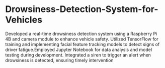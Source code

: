 # Drowsiness-Detection-System-for-Vehicles

Developed a real-time drowsiness detection system using a Raspberry Pi 4B and camera module to enhance vehicle
safety. Utilized TensorFlow for training and implementing facial feature tracking models to detect signs of driver
fatigue.Employed Jupyter Notebook for data analysis and model testing during development. Integrated a siren to
trigger an alert when drowsiness is detected, ensuring timely intervention
